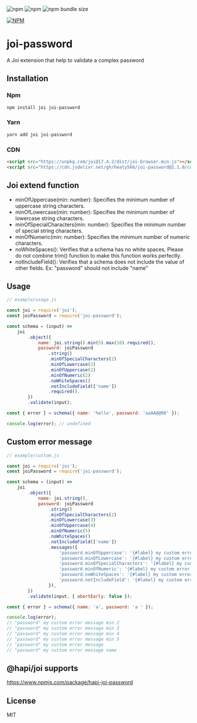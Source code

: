 ![npm](https://img.shields.io/npm/v/joi-password)
![npm](https://img.shields.io/npm/dw/joi-password)
![npm bundle size](https://img.shields.io/bundlephobia/min/joi-password)

[![NPM](https://nodei.co/npm/joi-password.png)](https://nodei.co/npm/joi-password/)

# joi-password

A Joi extension that help to validate a complex password

## Installation

### Npm

```sh
npm install joi joi-password
```

### Yarn

```sh
yarn add joi joi-password
```

### CDN

```html
<script src="https://unpkg.com/joi@17.4.2/dist/joi-browser.min.js"></script>
<script src="https://cdn.jsdelivr.net/gh/heaty566/joi-password@2.1.0/cdn/joi-password.min.js"></script>
```

## Joi extend function

-   minOfUppercase(min: number): Specifies the minimum number of uppercase string characters.
-   minOfLowercase(min: number): Specifies the minimum number of lowercase string characters.
-   minOfSpecialCharacters(min: number): Specifies the minimum number of special string characters.
-   minOfNumeric(min: number): Specifies the minimum number of numeric characters.
-   noWhiteSpaces(): Verifies that a schema has no white spaces, Please do not combine trim() function to make this function works perfectly.
-   notIncludeField(): Verifies that a schema does not include the value of other fields. Ex: "password" should not include "name"

## Usage

```js
// example/usage.js

const joi = require('joi');
const joiPassword = require('joi-password');

const schema = (input) =>
    joi
        .object({
            name: joi.string().min(5).max(10).required(),
            password: joiPassword
                .string()
                .minOfSpecialCharacters(2)
                .minOfLowercase(2)
                .minOfUppercase(2)
                .minOfNumeric(2)
                .noWhiteSpaces()
                .notIncludeField(['name'])
                .required(),
        })
        .validate(input);

const { error } = schema({ name: 'hello', password: 'aaAA@@00' });

console.log(error); // undefined
```

## Custom error message

```js
// example/custom.js

const joi = require('joi');
const joiPassword = require('joi-password');

const schema = (input) =>
    joi
        .object({
            name: joi.string(),
            password: joiPassword
                .string()
                .minOfSpecialCharacters(2)
                .minOfLowercase(3)
                .minOfUppercase(4)
                .minOfNumeric(5)
                .noWhiteSpaces()
                .notIncludeField(['name'])
                .messages({
                    'password.minOfUppercase': '{#label} my custom error message min {#min}',
                    'password.minOfLowercase': '{#label} my custom error message min {#min}',
                    'password.minOfSpecialCharacters': '{#label} my custom error message min {#min}',
                    'password.minOfNumeric': '{#label} my custom error message min {#min}',
                    'password.noWhiteSpaces': '{#label} my custom error message',
                    'password.notIncludeField': '{#label} my custom error message {#field}',
                }),
        })
        .validate(input, { abortEarly: false });

const { error } = schema({ name: 'a', password: 'a ' });

console.log(error);
// "password" my custom error message min 2
// "password" my custom error message min 3
// "password" my custom error message min 4
// "password" my custom error message min 5
// "password" my custom error message
// "password" my custom error message name
```

## @hapi/joi supports

https://www.npmjs.com/package/hapi-joi-password

## License

MIT
